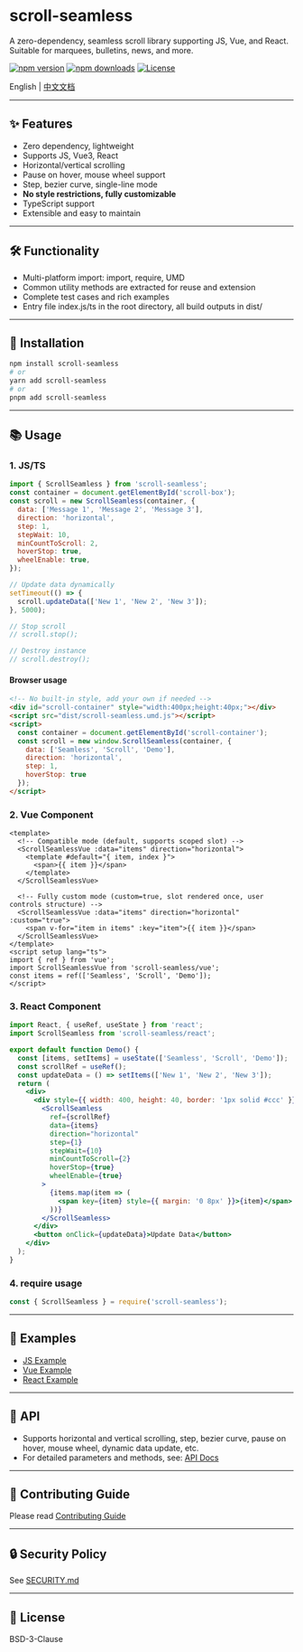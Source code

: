 # scroll-seamless

A zero-dependency, seamless scroll library supporting JS, Vue, and React. Suitable for marquees, bulletins, news, and more.


[![npm version](https://img.shields.io/npm/v/scroll-seamless.svg)](https://www.npmjs.com/package/scroll-seamless)
[![npm downloads](https://img.shields.io/npm/dm/scroll-seamless.svg)](https://www.npmjs.com/package/scroll-seamless)
[![License](https://img.shields.io/npm/l/scroll-seamless.svg)](https://github.com/chao921125/scroll-seamless/blob/main/LICENSE)


English | [中文文档](./README.md)

---

## ✨ Features
- Zero dependency, lightweight
- Supports JS, Vue3, React
- Horizontal/vertical scrolling
- Pause on hover, mouse wheel support
- Step, bezier curve, single-line mode
- **No style restrictions, fully customizable**
- TypeScript support
- Extensible and easy to maintain

---

## 🛠️ Functionality
- Multi-platform import: import, require, UMD
- Common utility methods are extracted for reuse and extension
- Complete test cases and rich examples
- Entry file index.js/ts in the root directory, all build outputs in dist/

---

## 🚀 Installation
```sh
npm install scroll-seamless
# or
yarn add scroll-seamless
# or
pnpm add scroll-seamless
```

---

## 📚 Usage

### 1. JS/TS
```js
import { ScrollSeamless } from 'scroll-seamless';
const container = document.getElementById('scroll-box');
const scroll = new ScrollSeamless(container, {
  data: ['Message 1', 'Message 2', 'Message 3'],
  direction: 'horizontal',
  step: 1,
  stepWait: 10,
  minCountToScroll: 2,
  hoverStop: true,
  wheelEnable: true,
});

// Update data dynamically
setTimeout(() => {
  scroll.updateData(['New 1', 'New 2', 'New 3']);
}, 5000);

// Stop scroll
// scroll.stop();

// Destroy instance
// scroll.destroy();
```

#### Browser usage
```html
<!-- No built-in style, add your own if needed -->
<div id="scroll-container" style="width:400px;height:40px;"></div>
<script src="dist/scroll-seamless.umd.js"></script>
<script>
  const container = document.getElementById('scroll-container');
  const scroll = new window.ScrollSeamless(container, {
    data: ['Seamless', 'Scroll', 'Demo'],
    direction: 'horizontal',
    step: 1,
    hoverStop: true
  });
</script>
```

### 2. Vue Component
```vue
<template>
  <!-- Compatible mode (default, supports scoped slot) -->
  <ScrollSeamlessVue :data="items" direction="horizontal">
    <template #default="{ item, index }">
      <span>{{ item }}</span>
    </template>
  </ScrollSeamlessVue>

  <!-- Fully custom mode (custom=true, slot rendered once, user controls structure) -->
  <ScrollSeamlessVue :data="items" direction="horizontal" :custom="true">
    <span v-for="item in items" :key="item">{{ item }}</span>
  </ScrollSeamlessVue>
</template>
<script setup lang="ts">
import { ref } from 'vue';
import ScrollSeamlessVue from 'scroll-seamless/vue';
const items = ref(['Seamless', 'Scroll', 'Demo']);
</script>
```

### 3. React Component
```jsx
import React, { useRef, useState } from 'react';
import ScrollSeamless from 'scroll-seamless/react';

export default function Demo() {
  const [items, setItems] = useState(['Seamless', 'Scroll', 'Demo']);
  const scrollRef = useRef();
  const updateData = () => setItems(['New 1', 'New 2', 'New 3']);
  return (
    <div>
      <div style={{ width: 400, height: 40, border: '1px solid #ccc' }}>
        <ScrollSeamless
          ref={scrollRef}
          data={items}
          direction="horizontal"
          step={1}
          stepWait={10}
          minCountToScroll={2}
          hoverStop={true}
          wheelEnable={true}
        >
          {items.map(item => (
            <span key={item} style={{ margin: '0 8px' }}>{item}</span>
          ))}
        </ScrollSeamless>
      </div>
      <button onClick={updateData}>Update Data</button>
    </div>
  );
}
```

### 4. require usage
```js
const { ScrollSeamless } = require('scroll-seamless');
```

---

## 🧩 Examples
- [JS Example](examples/scroll-seamless-demo.js)
- [Vue Example](examples/scroll-seamless-vue-demo.vue)
- [React Example](examples/scroll-seamless-react-demo.jsx)

---

## 📖  API
- Supports horizontal and vertical scrolling, step, bezier curve, pause on hover, mouse wheel, dynamic data update, etc.
- For detailed parameters and methods, see: [API Docs](docs/API.en.md)

---

## 🤝 Contributing Guide
Please read [Contributing Guide](docs/CONTRIBUTING.en.md)

---

## 🔒 Security Policy
See [SECURITY.md](SECURITY.md)

---

## 📄 License
BSD-3-Clause 
